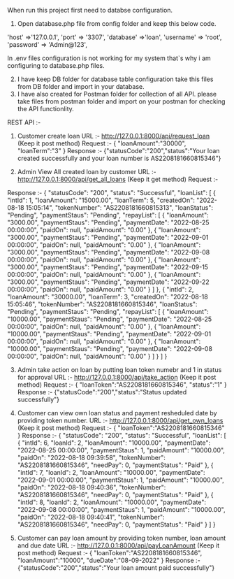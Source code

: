 When run this project first need to databse configuration.

1. Open database.php file from config folder and keep this below code.

'host' =>'127.0.0.1',
'port' => '3307',
'database' =>'loan',
'username' => 'root',
'password' => 'Admin@123',

In .env files configuration is not working for my system that`s why i am configuring to database.php files.

2. I have keep DB folder for database table configuration take this files from DB folder and import 
in your database.
3. I have also created for Postman folder for collection of all API. please take files from postman 
folder and import on your postman for checking the API functionlity.

REST API :-
1. Customer create loan
URL :- http://127.0.0.1:8000/api/request_loan (Keep it post method)
Request :-
{ 
   "loanAmount":"30000",
   "loanTerm":"3"
}
Response :-
{"statusCode":"200","status":"Your loan created successfully and your loan number is AS2208181660815346"}


2. Admin View All created loan by customer
URL :- http://127.0.0.1:8000/api/get_all_loans (Keep it get method)
Request :-

Response :-
{
    "statusCode": "200",
    "status": "Successful",
    "loanList": [
        {
            "intId": 1,
            "loanAmount": "15000.00",
            "loanTerm": 5,
            "createdOn": "2022-08-18 15:05:14",
            "tokenNumber": "AS2208181660815313",
            "loanStatus": "Pending",
            "paymentStaus": "Pending",
            "repayList": [
                {
                    "loanAmount": "3000.00",
                    "paymentStaus": "Pending",
                    "paymentDate": "2022-08-25 00:00:00",
                    "paidOn": null,
                    "paidAmount": "0.00"
                },
                {
                    "loanAmount": "3000.00",
                    "paymentStaus": "Pending",
                    "paymentDate": "2022-09-01 00:00:00",
                    "paidOn": null,
                    "paidAmount": "0.00"
                },
                {
                    "loanAmount": "3000.00",
                    "paymentStaus": "Pending",
                    "paymentDate": "2022-09-08 00:00:00",
                    "paidOn": null,
                    "paidAmount": "0.00"
                },
                {
                    "loanAmount": "3000.00",
                    "paymentStaus": "Pending",
                    "paymentDate": "2022-09-15 00:00:00",
                    "paidOn": null,
                    "paidAmount": "0.00"
                },
                {
                    "loanAmount": "3000.00",
                    "paymentStaus": "Pending",
                    "paymentDate": "2022-09-22 00:00:00",
                    "paidOn": null,
                    "paidAmount": "0.00"
                }
            ]
        },
        {
            "intId": 2,
            "loanAmount": "30000.00",
            "loanTerm": 3,
            "createdOn": "2022-08-18 15:05:46",
            "tokenNumber": "AS2208181660815346",
            "loanStatus": "Pending",
            "paymentStaus": "Pending",
            "repayList": [
                {
                    "loanAmount": "10000.00",
                    "paymentStaus": "Pending",
                    "paymentDate": "2022-08-25 00:00:00",
                    "paidOn": null,
                    "paidAmount": "0.00"
                },
                {
                    "loanAmount": "10000.00",
                    "paymentStaus": "Pending",
                    "paymentDate": "2022-09-01 00:00:00",
                    "paidOn": null,
                    "paidAmount": "0.00"
                },
                {
                    "loanAmount": "10000.00",
                    "paymentStaus": "Pending",
                    "paymentDate": "2022-09-08 00:00:00",
                    "paidOn": null,
                    "paidAmount": "0.00"
                }
            ]
        }
    ]
}

3. Admin take action on loan by putting loan token numebr and  1 in status for approval
URL :- http://127.0.0.1:8000/api/take_action (Keep it post method)
Request :-
{ 
   "loanToken":"AS2208181660815346",
   "status":"1"
}
Response :-
{"statusCode":"200","status":"Status updated successfully"}

4. Customer can view own loan status and payment resheduled date by providing token number.
URL :- http://127.0.0.1:8000/api/get_own_loans (Keep it post method)
Request :-
{ 
   "loanToken":"AS2208181660815346"
}
Response :-
{
    "statusCode": "200",
    "status": "Successful",
    "loanList": [
        {
            "intId": 6,
            "loanId": 2,
            "loanAmount": "10000.00",
            "paymentDate": "2022-08-25 00:00:00",
            "paymentStaus": 1,
            "paidAmount": "10000.00",
            "paidOn": "2022-08-18 09:39:58",
            "tokenNumber": "AS2208181660815346",
            "needPay": 0,
            "paymentStatus": "Paid"
        },
        {
            "intId": 7,
            "loanId": 2,
            "loanAmount": "10000.00",
            "paymentDate": "2022-09-01 00:00:00",
            "paymentStaus": 1,
            "paidAmount": "10000.00",
            "paidOn": "2022-08-18 09:40:36",
            "tokenNumber": "AS2208181660815346",
            "needPay": 0,
            "paymentStatus": "Paid"
        },
        {
            "intId": 8,
            "loanId": 2,
            "loanAmount": "10000.00",
            "paymentDate": "2022-09-08 00:00:00",
            "paymentStaus": 1,
            "paidAmount": "10000.00",
            "paidOn": "2022-08-18 09:40:41",
            "tokenNumber": "AS2208181660815346",
            "needPay": 0,
            "paymentStatus": "Paid"
        }
    ]
}

5. Customer can pay loan amount by providing token number, loan amount and due date
URL :- http://127.0.0.1:8000/api/payLoanAmount (Keep it post method)
Request :-
{ 
   "loanToken":"AS2208181660815346",
   "loanAmount":"10000",
   "dueDate":"08-09-2022"
}
Response :-
{"statusCode":"200","status":"Your loan amount paid successfully"}

